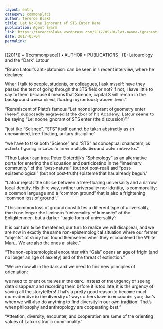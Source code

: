 ```yaml
---
layout: entry
category: commonplace
author: Terence Blake
title: Let No-One Ignorant of STS Enter Here
publication: Agent Swarm
link: https://terenceblake.wordpress.com/2017/05/04/let-noone-ignorant-of-sts-enter-1-latourology-and-the-dark-latour/
date: 2017-05-04
permalink: 
---
```


[[2017]] • [[commonplace]] • AUTHOR • PUBLICATIONS 
 
(1): Latourology and the “Dark” Latour

“Bruno Latour’s anti-platonism can be seen in a recent interview, where he declares:

When I talk to people, students, or colleagues, I ask myself: have they passed the test of going through the STS field or not? If not, I have little to say to them because it means that Science, capital S will remain in the background unexamined, floating mysteriously above them.”

“Reminiscent of Plato’s famous “Let noone ignorant of geometry enter (here)”, supposedly engraved at the door of his Academy, Latour seems to be saying “Let noone ignorant of STS enter (the discussion)”.”

“just like “Science”, “STS” itself cannot be taken abstractly as an unexamined, free-floating, unitary discipline”

“we have to take both “Science” and “STS” as conceptual characters, as actants figuring in Latour’s inner multiplicities and outer networks.”

“Thus Latour can treat Peter Sloterdijk’s “Spherology” as an alternative portal for entering the discussion and participating in the “imaginary community” of the “post-natural” (but not post-real) and “post-epistemological” (but not post-truth) episteme that has already begun.”

“Latour rejects the choice between a free-floating universality and a narrow local identity. His third way, neither universality nor identity, is commonality: a common language and a “common ground” that is also a frightening “common loss of ground”.”

“This common loss of ground constitutes a different type of universality, that is no longer the luminous “universality of humanity” of the Enlightenment but a darker “tragic form of universality”:

It is our turn to be threatened, our turn to realize we will disappear, and we are now in exactly the same non-epistemological situation where our former “objects” of study had found themselves when they encountered the White Man… We are also the ones at stake.”

“The non-epistemological encounter with “Gaia” opens an age of fright (and no longer an age of anxiety) and of the threat of extinction.”

“We are now all in the dark and we need to find new principles of orientation:

we need to orient ourselves in the dark. Instead of the urgency of seeing data disappear and recording them before it is too late, it is the urgency of saving all the storytellers! That’s a pretty good reason to become much more attentive to the diversity of ways others have to encounter you; that’s when we will also do anything to find diversity in our own tradition. That’s when philosophy and anthropology are cooperating best.”

“Attention, diversity, encounter, and cooperation are some of the orienting values of Latour’s tragic commonality.”
